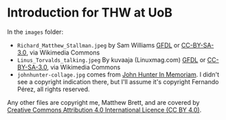 # Introduction for THW at UoB

In the `images` folder:

* `Richard_Matthew_Stallman.jpeg` by Sam Williams
  [GFDL](http://www.gnu.org/copyleft/fdl.html) or
  [CC-BY-SA-3.0](http://creativecommons.org/licenses/by-sa/3.0/), via
  Wikimedia Commons
* `Linus_Torvalds_talking.jpeg` By kuvaaja (Linuxmag.com)
  [GFDL](http://www.gnu.org/copyleft/fdl.html) or
  [CC-BY-SA-3.0](http://creativecommons.org/licenses/by-sa/3.0/), via
  Wikimedia Commons
* `johnhunter-collage.jpg` comes from [John Hunter In
  Memoriam](http://blog.fperez.org/2013/07/in-memoriam-john-d-hunter-iii-1968-2012.html).
  I didn't see a copyright indication there, but I'll assume it's copyright
  Fernando Pérez, all rights reserved.

Any other files are copyright me, Matthew Brett, and are covered by [Creative
Commons Attribution 4.0 International Licence (CC BY
4.0)](http://creativecommons.org/licenses/by/4.0).

